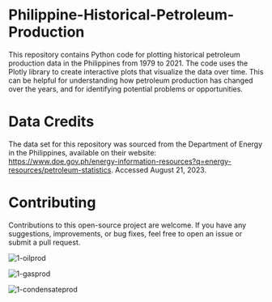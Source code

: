 # Philippine-Historical-Petroleum-Production
This repository contains Python code for plotting historical petroleum production data in the Philippines from 1979 to 2021. The code uses the Plotly library to create interactive plots that visualize the data over time. This can be helpful for understanding how petroleum production has changed over the years, and for identifying potential problems or opportunities.

# Data Credits
The data set for this repository was sourced from the Department of Energy in the Philippines, available on their website: https://www.doe.gov.ph/energy-information-resources?q=energy-resources/petroleum-statistics. Accessed August 21, 2023.

# Contributing
Contributions to this open-source project are welcome. If you have any suggestions, improvements, or bug fixes, feel free to open an issue or submit a pull request.

![1-oilprod](https://github.com/maribickpostanes/Philippine-Historical-Petroleum-Production/assets/127098659/c693e492-004e-4a4f-a9a7-890d883531c3)

![1-gasprod](https://github.com/maribickpostanes/Philippine-Historical-Petroleum-Production/assets/127098659/a403a170-eb47-4ad6-b0fb-bb95ae4c2ce0)

![1-condensateprod](https://github.com/maribickpostanes/Philippine-Historical-Petroleum-Production/assets/127098659/09f62cab-e530-470d-b06c-4aa042991cba)
